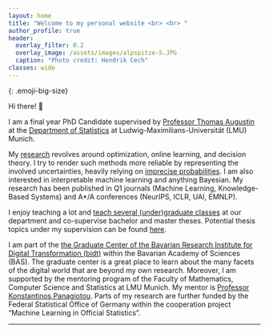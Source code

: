 ```yaml
---
layout: home
title: "Welcome to my personal website <br> <br> " 
author_profile: true
header:
  overlay_filter: 0.2
  overlay_image: /assets/images/alpspitze-5.JPG
  caption: "Photo credit: Hendrik Cech"
classes: wide
---
```

<style>
.emoji-big-size img {font-size: 8rem;}
</style>

{: .emoji-big-size}

Hi there! :wave: <br>


I am a final year PhD Candidate supervised by [Professor Thomas Augustin](https://scholar.google.de/citations?user=3N20m1kAAAAJ&hl=de) at the [Department of Statistics](https://www.statistik.uni-muenchen.de/index.html) at Ludwig-Maximilians-Universität (LMU) Munich. 

My [research](https://rodemann.github.io/_pages/research/) revolves around optimization, online learning, and decision theory. I try to render such methods more reliable by representing the involved uncertainties, heavily relying on [imprecise probabilities](https://sipta.org/). I am also interested in interpretable machine learning and anything Bayesian. My research has been published in Q1 journals (Machine Learning, Knowledge-Based Systems) and A*/A conferences (NeurIPS, ICLR, UAI, EMNLP).

I enjoy teaching a lot and [teach several (under)graduate classes](https://rodemann.github.io/_pages/teaching/) at our department and co-supervise bachelor and master theses. Potential thesis topics under my supervision can be found [here](https://rodemann.github.io/_pages/teaching/). 

I am part of the [the Graduate Center of the Bavarian Research Institute for Digital Transformation (bidt)](https://en.bidt.digital/person/julian-rodemann) within the Bavarian Academy of Sciences (BAS). The graduate center is a great place to learn about the many facets of the digital world that are beyond my own research. Moreover, I am supported by the mentoring program of the Faculty of Mathematics, Computer Science and Statistics at LMU Munich. My mentor is [Professor Konstantinos Panagiotou](https://www.mathematik.uni-muenchen.de/~kpanagio/). Parts of my research are further funded by the Federal Statistical Office of Germany within the cooperation project “Machine Learning in Official Statistics”.

---

